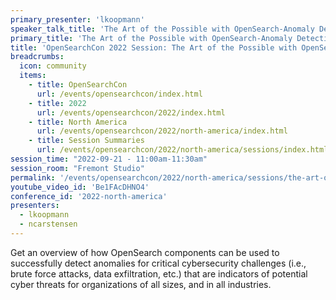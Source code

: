 ```yaml
---
primary_presenter: 'lkoopmann'
speaker_talk_title: 'The Art of the Possible with OpenSearch-Anomaly Detection and UEBA'
primary_title: 'The Art of the Possible with OpenSearch-Anomaly Detection and UEBA'
title: 'OpenSearchCon 2022 Session: The Art of the Possible with OpenSearch-Anomaly Detection and UEBA'
breadcrumbs:
  icon: community
  items:
    - title: OpenSearchCon
      url: /events/opensearchcon/index.html
    - title: 2022
      url: /events/opensearchcon/2022/index.html
    - title: North America
      url: /events/opensearchcon/2022/north-america/index.html
    - title: Session Summaries
      url: /events/opensearchcon/2022/north-america/sessions/index.html
session_time: "2022-09-21 - 11:00am-11:30am"
session_room: "Fremont Studio"
permalink: '/events/opensearchcon/2022/north-america/sessions/the-art-of-the-possible-with-opensearch-anomaly-detection-and-ueba.html'
youtube_video_id: 'Be1FAcDHNO4'
conference_id: '2022-north-america'
presenters:
  - lkoopmann
  - ncarstensen
---
```

Get an overview of how OpenSearch components can be used to successfully detect anomalies for critical cybersecurity challenges (i.e., brute force attacks, data exfiltration, etc.) that are indicators of potential cyber threats for organizations of all sizes, and in all industries.

